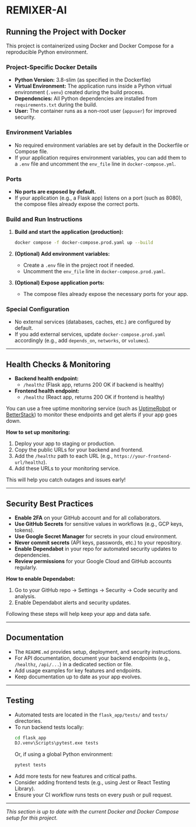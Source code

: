 # REMIXER-AI

## Running the Project with Docker

This project is containerized using Docker and Docker Compose for a reproducible Python environment.

### Project-Specific Docker Details

- **Python Version:** 3.8-slim (as specified in the Dockerfile)
- **Virtual Environment:** The application runs inside a Python virtual environment (`.venv`) created during the build process.
- **Dependencies:** All Python dependencies are installed from `requirements.txt` during the build.
- **User:** The container runs as a non-root user (`appuser`) for improved security.

### Environment Variables

- No required environment variables are set by default in the Dockerfile or Compose file.
- If your application requires environment variables, you can add them to a `.env` file and uncomment the `env_file` line in `docker-compose.yml`.

### Ports

- **No ports are exposed by default.**
- If your application (e.g., a Flask app) listens on a port (such as 8080), the compose files already expose the correct ports.

### Build and Run Instructions

1. **Build and start the application (production):**

   ```sh
   docker compose -f docker-compose.prod.yaml up --build
   ```

2. **(Optional) Add environment variables:**

   - Create a `.env` file in the project root if needed.
   - Uncomment the `env_file` line in `docker-compose.prod.yaml`.

3. **(Optional) Expose application ports:**

   - The compose files already expose the necessary ports for your app.

### Special Configuration

- No external services (databases, caches, etc.) are configured by default.
- If you add external services, update `docker-compose.prod.yaml` accordingly (e.g., add `depends_on`, `networks`, or `volumes`).

---

## Health Checks & Monitoring

- **Backend health endpoint:**
  - `/healthz` (Flask app, returns 200 OK if backend is healthy)
- **Frontend health endpoint:**
  - `/healthz` (React app, returns 200 OK if frontend is healthy)

You can use a free uptime monitoring service (such as [UptimeRobot](https://uptimerobot.com/) or [BetterStack](https://betterstack.com/)) to monitor these endpoints and get alerts if your app goes down.

**How to set up monitoring:**
1. Deploy your app to staging or production.
2. Copy the public URLs for your backend and frontend.
3. Add the `/healthz` path to each URL (e.g., `https://your-frontend-url/healthz`).
4. Add these URLs to your monitoring service.

This will help you catch outages and issues early!

---

## Security Best Practices

- **Enable 2FA** on your GitHub account and for all collaborators.
- **Use GitHub Secrets** for sensitive values in workflows (e.g., GCP keys, tokens).
- **Use Google Secret Manager** for secrets in your cloud environment.
- **Never commit secrets** (API keys, passwords, etc.) to your repository.
- **Enable Dependabot** in your repo for automated security updates to dependencies.
- **Review permissions** for your Google Cloud and GitHub accounts regularly.

**How to enable Dependabot:**
1. Go to your GitHub repo → Settings → Security → Code security and analysis.
2. Enable Dependabot alerts and security updates.

Following these steps will help keep your app and data safe.

---

## Documentation

- The `README.md` provides setup, deployment, and security instructions.
- For API documentation, document your backend endpoints (e.g., `/healthz`, `/api/...`) in a dedicated section or file.
- Add usage examples for key features and endpoints.
- Keep documentation up to date as your app evolves.

---

## Testing

- Automated tests are located in the `flask_app/tests/` and `tests/` directories.
- To run backend tests locally:
  ```sh
  cd flask_app
  DJ.venv\Scripts\pytest.exe tests
  ```
  Or, if using a global Python environment:
  ```sh
  pytest tests
  ```
- Add more tests for new features and critical paths.
- Consider adding frontend tests (e.g., using Jest or React Testing Library).
- Ensure your CI workflow runs tests on every push or pull request.

---

*This section is up to date with the current Docker and Docker Compose setup for this project.*
